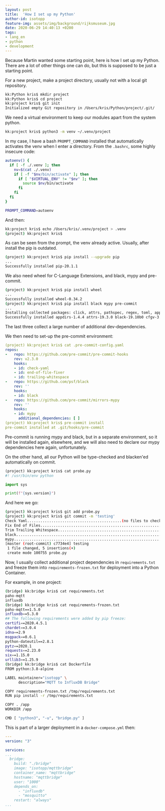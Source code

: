 ```yaml
---
layout: post
title:  'How I set up my Python'
author-id: isotopp
feature-img: assets/img/background/rijksmuseum.jpg
date: 2020-06-29 14:40:13 +0200
tags:
- lang_en
- python
- development
---
```

Because Martin wanted some starting point, here is how I set up my Python. There are a lot of other things one can do, but this is supposed to be just a starting point.

For a new project, make a project directory, usually not with a local git repository.

```bash
kk:Python kris$ mkdir project
kk:Python kris$ cd project
kk:project kris$ git init
Initialized empty Git repository in /Users/kris/Python/project/.git/
```

We need a virtual environment to keep our modules apart from the system python.

```bash
kk:project kris$ python3 -m venv ~/.venv/project
```

In my case, I have a bash `PROMPT_COMMAND` installed that automatically activates the venv when I enter a directory. From the `.bashrc`, some highly insecure code:

```bash
autoenv() {
  if [ -f ./.venv ]; then
    nv=$(cat ./.venv)
    if [ -f "$nv/bin/activate" ]; then
      if [ "$VIRTUAL_ENV" != "$nv" ]; then
        source $nv/bin/activate
      fi
    fi
  fi
}

PROMPT_COMMAND=autoenv
```

And then:

```bash
kk:project kris$ echo /Users/kris/.venv/project > .venv
(project) kk:project kris$
```

As can be seen from the prompt, the venv already active. Usually, after install the pip is outdated. 

```bash
(project) kk:project kris$ pip install --upgrade pip
...
Successfully installed pip-20.1.1
```

We also need wheel for C-Language Extensions, and black, mypy and pre-commit.

```bash
(project) kk:project kris$ pip install wheel
...
Successfully installed wheel-0.34.2
(project) kk:project kris$ pip install black mypy pre-commit
...
Installing collected packages: click, attrs, pathspec, regex, toml, appdirs, typed-ast, black, mypy-extensions, typing-extensions, mypy, cfgv, filelock, six, zipp, importlib-metadata, distlib, virtualenv, nodeenv, pyyaml, identify, pre-commit
Successfully installed appdirs-1.4.4 attrs-19.3.0 black-19.10b0 cfgv-3.1.0 click-7.1.2 distlib-0.3.1 filelock-3.0.12 identify-1.4.20 importlib-metadata-1.7.0 mypy-0.782 mypy-extensions-0.4.3 nodeenv-1.4.0 pathspec-0.8.0 pre-commit-2.5.1 pyyaml-5.3.1 regex-2020.6.8 six-1.15.0 toml-0.10.1 typed-ast-1.4.1 typing-extensions-3.7.4.2 virtualenv-20.0.25 zipp-3.1.0

```

The last three collect a large number of additional dev-dependencies.

We then need to set-up the pre-commit environment:

```yaml
(project) kk:project kris$ cat .pre-commit-config.yaml
repos:
-   repo: https://github.com/pre-commit/pre-commit-hooks
    rev: v2.3.0
    hooks:
    - id: check-yaml
    - id: end-of-file-fixer
    - id: trailing-whitespace
-   repo: https://github.com/psf/black
    rev: ''
    hooks:
    - id: black
-   repo: https://github.com/pre-commit/mirrors-mypy
    rev: ''
    hooks:
    - id: mypy
      additional_dependencies: [ ]
(project) kk:project kris$ pre-commit install
pre-commit installed at .git/hooks/pre-commit
```

Pre-commit is running mypy and black, but in a separate environment, so it will be installed again, elsewhere, and we will also need to declare our mypy dependencies here again, unfortunately.

On the other hand, all our Python will be type-checked and blacken'ed automatically on commit.

```python
(project) kk:project kris$ cat probe.py
#! /usr/bin/env python

import sys

print(f"{sys.version}")
```

And here we go:

```bash
(project) kk:project kris$ git add probe.py
(project) kk:project kris$ git commit -m 'testing'
Check Yaml...........................................(no files to check)Skipped
Fix End of Files.........................................................Passed
Trim Trailing Whitespace.................................................Passed
black....................................................................Passed
mypy.....................................................................Passed
[master (root-commit) c7734e4] testing
 1 file changed, 5 insertions(+)
 create mode 100755 probe.py
```

Now, I usually collect additional project dependencies in `requirements.txt` and freeze them into `requirements-frozen.txt` for deployment into a Python Container.

For example, in one project:

```bash
(bridge) kk:bridge kris$ cat requirements.txt
paho-mqtt
influxdb
(bridge) kk:bridge kris$ cat requirements-frozen.txt
paho-mqtt==1.5.0
influxdb==5.3.0
## The following requirements were added by pip freeze:
certifi==2020.4.5.1
chardet==3.0.4
idna==2.9
msgpack==0.6.1
python-dateutil==2.8.1
pytz==2020.1
requests==2.23.0
six==1.15.0
urllib3==1.25.9
(bridge) kk:bridge kris$ cat Dockerfile
FROM python:3.8-alpine

LABEL maintainer="isotopp" \
      description="MQTT to InfluxDB Bridge"

COPY requirements-frozen.txt /tmp/requirements.txt
RUN pip install -r /tmp/requirements.txt

COPY . /app
WORKDIR /app

CMD [ "python3", "-u", "bridge.py" ]
```

This is part of a larger deployment in a `docker-compose.yml` then:

```yaml
---
version: "3"

services:
...
  bridge:
    build: "./bridge"
    image: "isotopp/mqttbridge"
    container_name: "mqttbridge"
    hostname: "mqttbridge"
    user: "1000"
    depends_on:
      - "influxdb"
      - "mosquitto"
    restart: "always"
...
```
